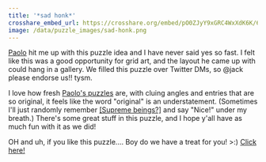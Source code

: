 ```yaml
---
title: '*sad honk*'
crosshare_embed_url: https://crosshare.org/embed/pO0ZJyY9xGRC4WxXdK6K/6GZEUgttSaMcNGI8CIiXptC8S1E3
image: /data/puzzle_images/sad-honk.png
---
```


[Paolo](https://twitter.com/gridsthesedays) hit me up with this puzzle idea and I have never said yes so fast. I felt like this was a good opportunity for grid art, and the layout he came up with could hang in a gallery. We filled this puzzle over Twitter DMs, so @jack please endorse us!! tysm.

I love how fresh [Paolo's puzzles](http://gridsthesedays.blogspot.com/) are, with cluing angles and entries that are so original, it feels like the word "original" is an understatement. (Sometimes I'll just randomly remember [\[Supreme beings?\]](http://gridsthesedays.blogspot.com/2021/02/puzzle-84-themeless-23.html) and say "Nice!" under my breath.) There's some great stuff in this puzzle, and I hope y'all have as much fun with it as we did!

OH and uh, if you like this puzzle.... Boy do we have a treat for you! >:) [Click here!](https://gridsthesedays.blogspot.com/2021/03/puzzle-86-sad-honk-remix-with-malaika.html)

